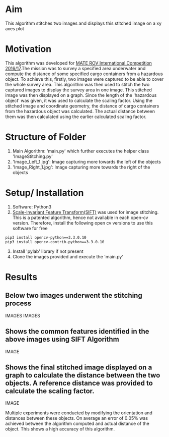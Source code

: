 # Aim
This algorithm stitches two images and displays this stitched image on a xy axes plot

# Motivation
This algorithm was developed for [MATE ROV International Competition 2016/17](https://materovcompetition.org/).The mission was to survey a specified area underwater and compute the distance of some specified cargo containers from a hazardous object. To achieve this, firstly, two images were captured to be able to cover the whole survey area. This algorithm was then used to stitch the two captured images to display the survey area in one image. This stitched image was then displayed on a graph. Since the length of the 'hazardous object' was given, it was used to calculate the scaling factor. Using the stitched image and coordinate geometry, the distance of cargo containers from the hazardous object was calculated. The actual distance between them was then calculated using the earlier calculated scaling factor.

# Structure of Folder
1. Main Algorithm: 'main.py' which further executes the helper class 'ImageStitching.py'
2. 'Image_Left_1.jpg': Image capturing more towards the left of the objects
3. 'Image_Right_1.jpg': Image capturing more towards the right of the objects

# Setup/ Installation
1. Software: Python3
2. [Scale-Invariant Feature Transform(SIFT)](https://opencv-python-tutroals.readthedocs.io/en/latest/py_tutorials/py_feature2d/py_feature_homography/py_feature_homography.html#feature-homography) was used for image stitching. This is a patented algorithm, hence not available in each open-cv version. Therefore, install the following open cv versions to use this software for free
```
pip3 install opencv-python==3.3.0.10 
pip3 install opencv-contrib-python==3.3.0.10 
```
3. Install 'pylab' library if not present
4. Clone the images provided and execute the 'main.py'


# Results
## Below two images underwent the stitching process

IMAGES
IMAGES

## Shows the common features identified in the above images using SIFT Algorithm 
IMAGE

## Shows the final stitched image displayed on a graph to calculate the distance between the two objects. A reference distance was provided to calculate the scaling factor.

IMAGE

Multiple experiments were conducted by modifying the orientation and distances between these objects. On average an error of 0.05% was achieved between the algorithm computed and actual distance of the object. This shows a high accuracy of this algorithm.